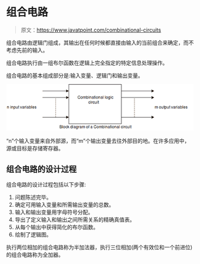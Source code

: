 # 组合电路

> 原文：<https://www.javatpoint.com/combinational-circuits>

组合电路由逻辑门组成，其输出在任何时候都直接由输入的当前组合来确定，而不考虑先前的输入。

组合电路执行由一组布尔函数在逻辑上完全指定的特定信息处理操作。

组合电路的基本组成部分是:输入变量、逻辑门和输出变量。

![Combinational Circuits](img/212559f1dbe76c9f6308d3812dae5c62.png)

“n”个输入变量来自外部源，而“m”个输出变量去往外部目的地。在许多应用中，源或目标是存储寄存器。

## 组合电路的设计过程

组合电路的设计过程包括以下步骤:

1.  问题陈述完毕。
2.  确定可用输入变量和所需输出变量的总数。
3.  输入和输出变量用字母符号分配。
4.  导出了定义输入和输出之间所需关系的精确真值表。
5.  从每个输出中获得简化的布尔函数。
6.  绘制了逻辑图。

执行两位相加的组合电路称为半加法器，执行三位相加(两个有效位和一个前进位)的组合电路称为全加器。